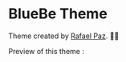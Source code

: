 # BlueBe Theme

Theme created by [Rafael Paz](https://github.com/rafaspdev). 👩‍🚀

Preview of this theme : 

